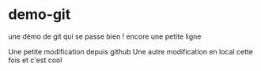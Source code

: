 # demo-git
une démo de git qui se passe bien !
encore une petite ligne


Une petite modification depuis github
Une autre modification en local cette fois et c'est cool
